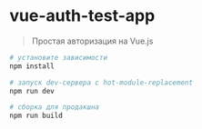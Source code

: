 # vue-auth-test-app

> Простая авторизация на Vue.js

``` bash
# установите зависимости
npm install

# запуск dev-сервера с hot-module-replacement
npm run dev

# сборка для продакшна
npm run build
```
